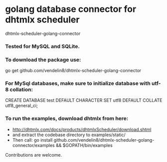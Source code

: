# golang database connector for dhtmlx scheduler
dhtmlx-scheduler-golang-connector

### Tested for MySQL and SQLite.

### To download the package use:
go get github.com/vendelin8/dhtmlx-scheduler-golang-connector

### For MySql databases, make sure to initialize database with utf-8 collation:
CREATE DATABASE test
DEFAULT CHARACTER SET utf8
DEFAULT COLLATE utf8\_general\_ci;

### To run the examples, download dhtmlx from here:
* http://dhtmlx.com/docs/products/dhtmlxScheduler/download.shtml
* and extract the codebase directory to examples/static/
* Then call:
go install github.com/vendelin8/dhtmlx-scheduler-golang-connector/examples && $GOPATH/bin/examples


Contributions are welcome.

